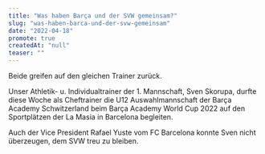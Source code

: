 ```yaml
---
title: "Was haben Barça und der SVW gemeinsam?"
slug: "was-haben-barca-und-der-svw-gemeinsam"
date: "2022-04-18"
promote: true
createdAt: "null"
teaser: ""
---
```

Beide greifen auf den gleichen Trainer zurück.

Unser Athletik- u. Individualtrainer der 1. Mannschaft, Sven Skorupa, durfte diese Woche als Cheftrainer die U12 Auswahlmannschaft der Barça Academy Schwitzerland beim Barça Academy World Cup 2022 auf den Sportplätzen der La Masia in Barcelona begleiten.

Auch der Vice President Rafael Yuste vom FC Barcelona konnte Sven nicht überzeugen, dem SVW treu zu bleiben.



 
